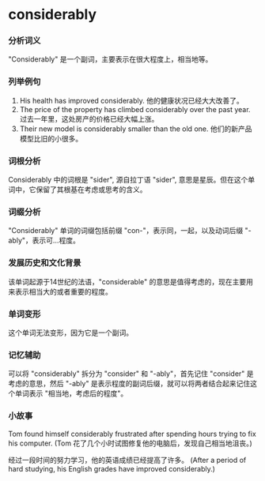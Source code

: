 # considerably

### 分析词义

  

"Considerably" 是一个副词，主要表示在很大程度上，相当地等。

  

### 列举例句

  

1.  His health has improved considerably. 他的健康状况已经大大改善了。
2.  The price of the property has climbed considerably over the past year. 过去一年里，这处房产的价格已经大幅上涨。
3.  Their new model is considerably smaller than the old one. 他们的新产品模型比旧的小很多。

  

### 词根分析

  

Considerably 中的词根是 "sider", 源自拉丁语 "sider", 意思是星辰。但在这个单词中，它保留了其根基在考虑或思考的含义。

  

### 词缀分析

  

"Considerably" 单词的词缀包括前缀 "con-"，表示同，一起，以及动词后缀 "-ably"，表示可...程度。

  

### 发展历史和文化背景

  

该单词起源于14世纪的法语，"considerable" 的意思是值得考虑的，现在主要用来表示相当大的或者重要的程度。

  

### 单词变形

  

这个单词无法变形，因为它是一个副词。

  

### 记忆辅助

  

可以将 "considerably" 拆分为 "consider" 和 "-ably"，首先记住 "consider" 是考虑的意思，然后 "-ably" 是表示程度的副词后缀，就可以将两者结合起来记住这个单词表示 "相当地，考虑后的程度"。

  

### 小故事

  

Tom found himself considerably frustrated after spending hours trying to fix his computer. (Tom 花了几个小时试图修复他的电脑后，发现自己相当地沮丧。)

  

经过一段时间的努力学习，他的英语成绩已经提高了许多。 (After a period of hard studying, his English grades have improved considerably.)
